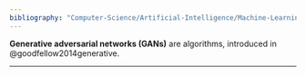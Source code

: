 ```yaml
---
bibliography: "Computer-Science/Artificial-Intelligence/Machine-Learning/papers.bib"
---
```


**Generative adversarial networks (GANs)** are algorithms, introduced in @goodfellow2014generative.


---